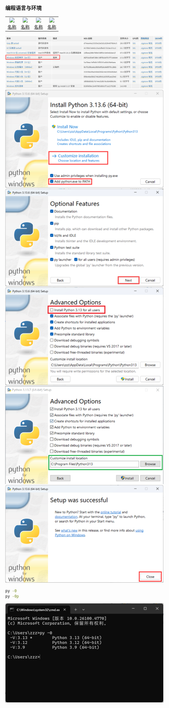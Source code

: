 ### 编程语言与环境

<table>
  <tr>
    <td style="text-align: center;">
      <a href="链接">
        <img src="png/编程语言与环境/图片.png" width="80">
        <br>
        <span>名称</span>
      </a>
    </td>
    <td style="text-align: center;">
      <a href="链接">
        <img src="png/编程语言与环境/图片.png" width="80">
        <br>
        <span>名称</span>
      </a>
    </td>
    <td style="text-align: center;">
      <a href="链接">
        <img src="png/编程语言与环境/图片.png" width="80">
        <br>
        <span>名称</span>
      </a>
    </td>
    <td style="text-align: center;">
      <a href="链接">
        <img src="png/编程语言与环境/图片.png" width="80">
        <br>
        <span>名称</span>
      </a>
    </td>
    </tr>
</table>


<img src="教程/python/python.png"  width="500">

<img src="教程/python/python1.png"  width="500">

<img src="教程/python/python2.png"  width="500">

<img src="教程/python/python3.png"  width="500">

<img src="教程/python/python4.png"  width="500">

<img src="教程/python/python5.png"  width="500">


```cmd
py -0
py -0p
```

<img src="教程/python/python0.png"  width="500">